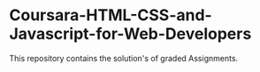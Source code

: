 # Coursara-HTML-CSS-and-Javascript-for-Web-Developers
This repository contains the solution's of graded Assignments.
